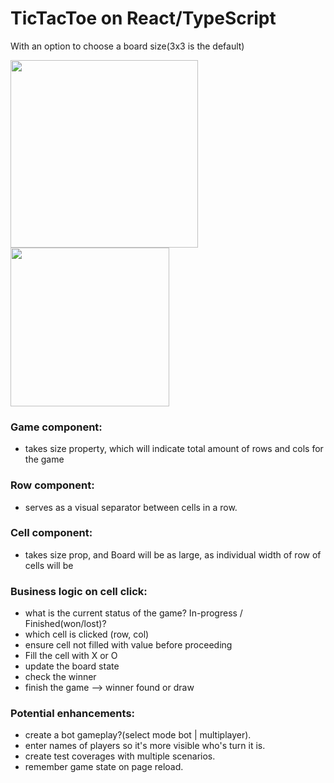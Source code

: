 # TicTacToe on React/TypeScript

With an option to choose a board size(3x3 is the default)

<img src="https://user-images.githubusercontent.com/25010454/182554789-a129a10b-86ee-4b8d-850e-65f85ee3b5b5.png" width="300"/>
<img src="https://user-images.githubusercontent.com/25010454/182554775-1ae68860-c229-4524-a7ed-0d8454c2a49b.png" width="254"/>


### Game component:
- takes size property, which will indicate total amount of rows and cols for the game

### Row component:
- serves as a visual separator between cells in a row.

### Cell component:
- takes size prop, and Board will be as large, as individual width of row of cells will be

### Business logic on cell click:
- what is the current status of the game? In-progress / Finished(won/lost)?
- which cell is clicked (row, col)
- ensure cell not filled with value before proceeding
- Fill the cell with X or O
- update the board state
- check the winner
- finish the game –> winner found or draw

### Potential enhancements:
- create a bot gameplay?(select mode bot | multiplayer).
- enter names of players so it's more visible who's turn it is.
- create test coverages with multiple scenarios.
- remember game state on page reload.
